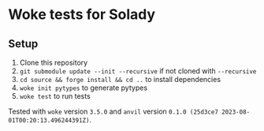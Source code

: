 # Woke tests for Solady

## Setup

1. Clone this repository
2. `git submodule update --init --recursive` if not cloned with `--recursive`
3. `cd source && forge install && cd ..` to install dependencies
4. `woke init pytypes` to generate pytypes
5. `woke test` to run tests

Tested with `woke` version `3.5.0` and `anvil` version `0.1.0 (25d3ce7 2023-08-01T00:20:13.496244391Z)`.
